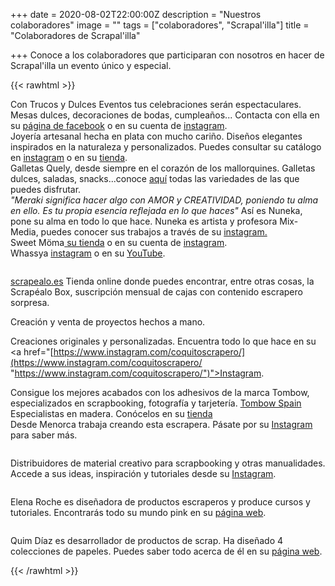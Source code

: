 +++
date = 2020-08-02T22:00:00Z
description = "Nuestros colaboradores"
image = ""
tags = ["colaboradores", "Scrapal'illa"]
title = "Colaboradores de Scrapal'illa"

+++
Conoce a los colaboradores que participaran con nosotros en hacer de Scrapal'illa un evento único y especial.

{{< rawhtml >}}

<div class="box alt">

<div class="row 50% uniform">

<div class="3u"><span><img src="/uploads/trucos-y-dulces-2020-08-11.jpg" alt="" /></span></div>

<div class="3u"><span class="image fit">Con Trucos y Dulces Eventos tus celebraciones serán espectaculares. Mesas dulces, decoraciones de bodas, cumpleaños... Contacta con ella en su <a href="https://www.facebook.com/trucosydulceseventos">página de facebook</a> o en su cuenta de <a href="https://www.instagram.com/trucosydulces_eventos/">instagram</a>.</span></div>

<div class="3u"><span><img src="/uploads/flores-de-guirior2-2020-08-24.jpg" alt="" /></span></div>

<div class="3u$"><span class="image fit">Joyería artesanal hecha en plata con mucho cariño. Diseños elegantes inspirados en la naturaleza y personalizados. Puedes consultar su catálogo en <a href="https://www.instagram.com/flores_de_guirior/">instagram</a> o en su <a href="https://esmosaik.com/es/flores-de-guirior/">tienda</a>.</span></div>

<div class="3u"><span><img src="/uploads/quely-logo-2020-08-11.jpg" alt="" /></span></div>

<div class="3u"><span class="image fit">Galletas Quely, desde siempre en el corazón de los mallorquines. Galletas dulces, saladas, snacks...conoce <a href="https://quely.com/es/">aquí</a> todas las variedades de las que puedes disfrutar.</span></div>

<div class="3u"><span><img src="/uploads/nuneka-2020-09-05.png" alt="" /></span></div>

<div class="3u$"><span class="image fit"><i>"Meraki significa hacer algo con AMOR y CREATIVIDAD, poniendo tu alma en ello. Es tu propia esencia reflejada en lo que haces"</i> Así es Nuneka, pone su alma en todo lo que hace. Nuneka es artista y profesora Mix-Media, puedes conocer sus trabajos a través de su <a href="https://www.instagram.com/nuneka__/">instagram.</a></span></div>

<div class="3u"><span><img src="/uploads/sweetmoma-2020-09-05.png" alt="" /></span></div>

<div class="3u"><span class="image fit">Sweet Möma<a href="[https://sweetmoma.com/es/](https://sweetmoma.com/es/ "https://sweetmoma.com/es/")"> su tienda</a> o en su cuenta de <a href="[https://www.instagram.com/sweetmomabcn/](https://www.instagram.com/sweetmomabcn/ "https://www.instagram.com/sweetmomabcn/")">instagram</a>.</span></div>

<div class="3u"><span><img src="/uploads/whayssa-2020-09-05.png" alt="" /></span></div>

<div class="3u$"><span class="image fit">Whassya <a href="[https://www.instagram.com/whassya/](https://www.instagram.com/whassya/ "https://www.instagram.com/whassya/")">instagram</a> o en su <a href="[https://www.youtube.com/c/WhassyaMaspirosa](https://www.youtube.com/c/WhassyaMaspirosa "https://www.youtube.com/c/WhassyaMaspirosa")">YouTube</a>.</span></div>

</div>

</div>

<!--Prueba Marga-->

<!-- Para logo grande. izquierda imagen, derecha texto-->

<div class="row">

<div class="6u 12u$(small)">

<p><span><img src="/uploads/scrapealo-2020-09-05.png" alt="" /></span></p>

</div>

<div class="6u$ 12u$(small)">

<p><a href="[https://scrapealo.es/](https://scrapealo.es/ "https://scrapealo.es/")">scrapealo.es</a> Tienda online donde puedes encontrar, entre otras cosas, la Scrapéalo Box, suscripción mensual de cajas con contenido escrapero sorpresa.</p>

</div>

</div>

<!--FIN logo grande-->

<div class="row">

<div class="row 50% uniform">

<div class="3u"><span><img src="/uploads/coquitoscrapero-2020-09-05.png" alt="" /></span></div>

<div class="3u"><span class="image fit">Creación y venta de proyectos hechos a mano.

Creaciones originales y personalizadas. Encuentra todo lo que hace en su <a href="[https://www.instagram.com/coquitoscrapero/](https://www.instagram.com/coquitoscrapero/ "https://www.instagram.com/coquitoscrapero/")">Instagram</a>.</span></div>

<div class="3u"><span><img src="/uploads/tombow-2020-09-07.jpg" alt="" /></span></div>

<div class="3u$"><span class="image fit">Consigue los mejores acabados con los adhesivos de la marca Tombow, especializados en scrapbooking, fotografía y tarjetería. <a href="[https://www.instagram.com/tombow.spain/](https://www.instagram.com/tombow.spain/ "https://www.instagram.com/tombow.spain/")">Tombow Spain</a></span></div>

<div class="3u"><span><img src="/uploads/artlaser-2020-09-07.png" alt="" /></span></div>

<div class="3u"><span class="image fit">Especialistas en madera. Conócelos en su <a href="[https://www.artelaserdesign.com/](https://www.artelaserdesign.com/ "https://www.artelaserdesign.com/")">tienda</a></span></div>

<div class="3u"><span><img src="/uploads/scrap_menorca-2020-09-09.png" alt="" /></span></div>

<div class="3u$"><span class="image fit">Desde Menorca trabaja creando esta escrapera. Pásate por su <a href="[https://www.instagram.com/scrapmenorca/](https://www.instagram.com/scrapmenorca/ "https://www.instagram.com/scrapmenorca/")">Instagram</a> para saber más.</span></div>

</div><!--ROW 50 UNIFORM-->

</div><!--ROW-->

<!-- Para logo grande. izquierda imagen, derecha texto-->

<div class="row">

<div class="6u 12u$(small)">

<p><span><img src="/uploads/basiccrea-2020-09-09.png" alt="" /></span></p>

</div>

<div class="6u$ 12u$(small)">

<p>Distribuidores de material creativo para scrapbooking y otras manualidades. Accede a sus ideas, inspiración y tutoriales desde su <a href="[https://www.instagram.com/basiccrea2/](https://www.instagram.com/basiccrea2/ "https://www.instagram.com/basiccrea2/")">Instagram</a>.</p>

</div>

<div class="6u 12u$(small)">

<p><span><img src="/uploads/pega-papel-o-tijeras-2020-09-09.png" alt="" /></span></p>

</div>

<div class="6u$ 12u$(small)">

<p>Elena Roche es diseñadora de productos escraperos y produce cursos y tutoriales. Encontrarás todo su mundo pink en su <a href="[https://www.pegapapelotijeras.com/](https://www.pegapapelotijeras.com/ "https://www.pegapapelotijeras.com/")">página web</a>.</p>

</div>

<div class="6u 12u$(small)">

<p><span><img src="/uploads/logoquim-2020-09-09.jpg" alt="" /></span></p>

</div>

<div class="6u$ 12u$(small)">

<p>Quim Díaz es desarrollador de productos de scrap. Ha diseñado 4 colecciones de papeles. Puedes saber todo acerca de él en su <a href="[https://www.cosesdscrap.com/](https://www.cosesdscrap.com/ "https://www.cosesdscrap.com/")">página web</a>.</p>

</div>

</div>

<!--FIN logo grande-->

{{< /rawhtml >}}